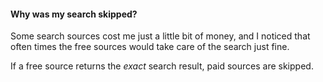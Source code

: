 #### Why was my search skipped?

Some search sources cost me just a little bit of money, and I noticed that often times the free
sources would take care of the search just fine.

If a free source returns the *exact* search result, paid sources are skipped.
